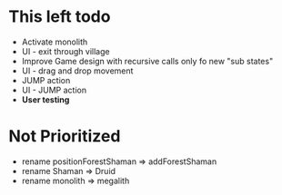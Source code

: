 # This left todo
- Activate monolith
- UI - exit through village
- Improve Game design with recursive calls only fo new "sub states"
- UI - drag and drop movement
- JUMP action
- UI - JUMP action
- **User testing**

# Not Prioritized
- rename positionForestShaman => addForestShaman
- rename Shaman => Druid
- rename monolith => megalith
